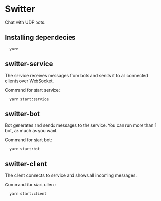 # Switter
Chat with UDP bots.

## Installing dependecies

```
  yarn
```

## switter-service
The service receives messages from bots and sends it to all connected clients over WebSocket.

Command for start service:
```
  yarn start:service
```

## switter-bot
Bot generates and sends messages to the service. You can run more than 1 bot, as much as you want.

Command for start bot:
```
  yarn start:bot
```

## switter-client
The client connects to service and shows all incoming messages.

Command for start client:
```
  yarn start:client
```
